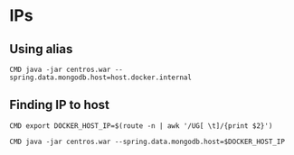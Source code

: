 # IPs

## Using alias

```text
CMD java -jar centros.war --spring.data.mongodb.host=host.docker.internal
```

## Finding IP to host

```text
CMD export DOCKER_HOST_IP=$(route -n | awk '/UG[ \t]/{print $2}')

CMD java -jar centros.war --spring.data.mongodb.host=$DOCKER_HOST_IP
```

